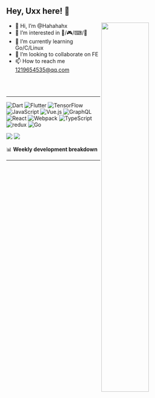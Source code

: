 
## Hey, Uxx here! :wave:

<img align="right" width="50%" src="https://github-readme-stats.vercel.app/api?username=Hahahahx&bg_color=30,e96443,904e95&title_color=fff&text_color=fff">


- 👋 Hi, I’m @Hahahahx
- 👀 I’m interested in 🏀/🎮/⌨/🎵
- 🌱 I’m currently learning Go/C/Linux
- 💞️ I’m looking to collaborate on FE
- 📫 How to reach me 1219654535@qq.com

<br/>
<br/>

-------

![Dart](https://img.shields.io/badge/dart-%230175C2.svg?style=for-the-badge&logo=dart&logoColor=white)
![Flutter](https://img.shields.io/badge/Flutter-%2302569B.svg?style=for-the-badge&logo=Flutter&logoColor=white)
![TensorFlow](https://img.shields.io/badge/TensorFlow-%23FF6F00.svg?style=for-the-badge&logo=TensorFlow&logoColor=white)
![JavaScript](https://img.shields.io/badge/javascript-%23323330.svg?style=for-the-badge&logo=javascript&logoColor=%23F7DF1E)
![Vue.js](https://img.shields.io/badge/vuejs-%2335495e.svg?style=for-the-badge&logo=vuedotjs&logoColor=%234FC08D)
![GraphQL](https://img.shields.io/badge/-GraphQL-E10098?style=for-the-badge&logo=graphql&logoColor=white)
![React](https://img.shields.io/badge/-React-45b8d8?style=for-the-badge&logo=react&logoColor=white)
![Webpack](https://img.shields.io/badge/-Webpack-8DD6F9?style=for-the-badge&logo=webpack&logoColor=white)
![TypeScript](https://img.shields.io/badge/-TypeScript-007ACC?style=for-the-badge&logo=typescript&logoColor=white)
![redux](https://img.shields.io/badge/-Redux-764ABC?style=for-the-badge&logo=redux&logoColor=white)
![Go](https://img.shields.io/badge/-Go-764ABC?style=for-the-badge&logo=golang&logoColor=white)


![](https://raw.githubusercontent.com/Hahahahx/github-stats-transparent/output/generated/overview.svg)
![](https://raw.githubusercontent.com/Hahahahx/github-stats-transparent/output/generated/languages.svg)


📊 **Weekly development breakdown**
<!--START_SECTION:waka-->

<!--END_SECTION:waka-->

-------
